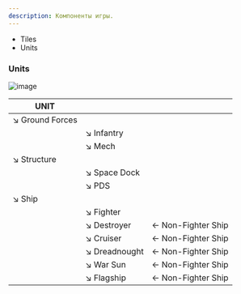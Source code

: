 ```yaml
---
description: Компоненты игры.
---
```


* Tiles
* Units

### Units

![image](https://user-images.githubusercontent.com/88241831/171851116-16b93ce9-7d52-4515-ab6a-62a1b8e95319.png)

| UNIT | | |
| --- | --- | --- |
| ↘ Ground Forces | | |
| | ↘ Infantry | |
| | ↘	Mech | |
| ↘	Structure | | |
| |	↘	Space Dock | |
| | ↘	PDS | |
| ↘	Ship | | |
| |	↘	Fighter | |
| |	↘	Destroyer | ← Non-Fighter Ship |
| |	↘	Cruiser | ← Non-Fighter Ship |
| |	↘	Dreadnought | ← Non-Fighter Ship |
| |	↘	War Sun | ← Non-Fighter Ship |
| |	↘	Flagship | ← Non-Fighter Ship |
